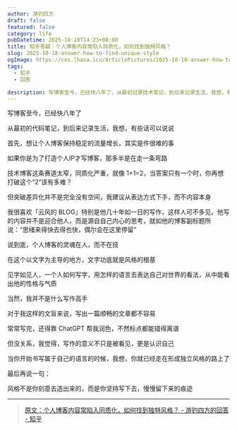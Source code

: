 ```yaml
---
author: 游钓四方
draft: false
featured: false
category: life
pubDatetime: 2025-10-18T14:23+08:00
title: 知乎答疑：个人博客内容常陷入同质化，如何找到独特风格？
slug: 2025-10-18-answer-how-to-find-unique-style
ogImage: https://cos.lhasa.icu/ArticlePictures/2025-10-18-answer-how-to-find-unique-style/zhihu.png
tags:
  - 知乎
  - 回答

description: 写博客至今，已经快八年了，从最初记录技术笔记，到后来记录生活，我想，有些话可以说说
---
```


写博客至今，已经快八年了

从最初的代码笔记，到后来记录生活，我想，有些话可以说说

首先，想让个人博客保持稳定的流量增长，其实是件很难的事

如果你是为了打造个人IP才写博客，那多半是在走一条弯路

技术博客这条赛道太窄，同质化严重，就像 1+1=2，当答案只有一个时，你再想打破这个“2”该有多难？

但突破差异化并不是完全没有空间，我建议从表达方式下手，而不内容本身

我很喜欢「云风的 BLOG」特别是他几十年如一日的写作，这样人可不多见。他写的内容并不是迎合他人，而是源自自己内心的思考，就如他的博客副标题所说：“思绪来得快去得也快，偶尔会在这里停留”

说到底，个人博客的灵魂在人，而不在技

在这个以文字为主导的地方，文字功底就是风格的根基

见字如见人，一个人如何写字，用怎样的语言去表达自己对世界的看法，从中能看出他的性格与气质

当然，我并不是什么写作高手

对于我这样的文盲来说，写出一篇顺畅的文章都不容易

常常写完，还得靠 ChatGPT 帮我润色，不然标点都能错得离谱

但没关系，我觉得，写作的意义不只是被看见，更是认识自己

当你开始书写属于自己的语言的时候，我想，你就已经走在形成独立风格的路上了

最后再说一句：

风格不是你刻意去造出来的，而是你坚持写下去，慢慢留下来的痕迹

---

> <a href="https://www.zhihu.com/question/1962140063472285501/answer/1962880004380681990" target="_blank">原文：个人博客内容常陷入同质化，如何找到独特风格？ - 游钓四方的回答 - 知乎</a>